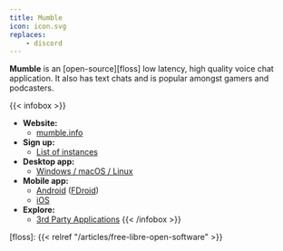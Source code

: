 ```yaml
---
title: Mumble
icon: icon.svg
replaces:
    - discord
---
```


**Mumble** is an [open-source][floss] low latency, high quality voice chat application. It also has text chats and is popular amongst gamers and podcasters.

{{< infobox >}}
- **Website:**
    - [mumble.info](https://www.mumble.info/)
- **Sign up:**
    - [List of instances](https://wiki.mumble.info/wiki/Hosters)
- **Desktop app:**
    - [Windows / macOS / Linux](https://www.mumble.info/downloads/)
- **Mobile app:**
    - [Android](https://play.google.com/store/apps/details?id=se.lublin.mumla) ([FDroid](https://f-droid.org/packages/se.lublin.mumla/))
    - [iOS](https://apps.apple.com/us/app/mumble/id443472808)
- **Explore:**
    - [3rd Party Applications](https://wiki.mumble.info/wiki/3rd_Party_Applications)
{{< /infobox >}}

[floss]: {{< relref "/articles/free-libre-open-software" >}}

